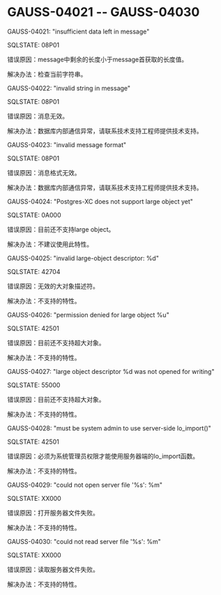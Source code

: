 # GAUSS-04021 -- GAUSS-04030

GAUSS-04021: "insufficient data left in message"

SQLSTATE: 08P01

错误原因：message中剩余的长度小于message首获取的长度值。

解决办法：检查当前字符串。

GAUSS-04022: "invalid string in message"

SQLSTATE: 08P01

错误原因：消息无效。

解决办法：数据库内部通信异常，请联系技术支持工程师提供技术支持。

GAUSS-04023: "invalid message format"

SQLSTATE: 08P01

错误原因：消息格式无效。

解决办法：数据库内部通信异常，请联系技术支持工程师提供技术支持。

GAUSS-04024: "Postgres-XC does not support large object yet"

SQLSTATE: 0A000

错误原因：目前还不支持large object。

解决办法：不建议使用此特性。

GAUSS-04025: "invalid large-object descriptor: %d"

SQLSTATE: 42704

错误原因：无效的大对象描述符。

解决办法：不支持的特性。

GAUSS-04026: "permission denied for large object %u"

SQLSTATE: 42501

错误原因：目前还不支持超大对象。

解决办法：不支持的特性。

GAUSS-04027: "large object descriptor %d was not opened for writing"

SQLSTATE: 55000

错误原因：目前还不支持超大对象。

解决办法：不支持的特性。

GAUSS-04028: "must be system admin to use server-side lo\_import\(\)"

SQLSTATE: 42501

错误原因：必须为系统管理员权限才能使用服务器端的lo\_import函数。

解决办法：不支持的特性。

GAUSS-04029: "could not open server file '%s': %m"

SQLSTATE: XX000

错误原因：打开服务器文件失败。

解决办法：不支持的特性。

GAUSS-04030: "could not read server file '%s': %m"

SQLSTATE: XX000

错误原因：读取服务器文件失败。

解决办法：不支持的特性。

